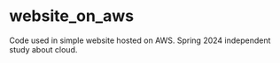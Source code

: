 # website_on_aws
Code used in simple website hosted on AWS. Spring 2024 independent study about cloud.
